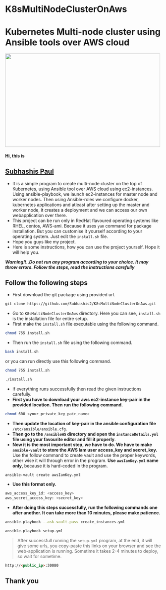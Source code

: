 # K8sMultiNodeClusterOnAws
# Kubernetes Multi-node cluster using Ansible tools over AWS cloud
<img src="https://my-task--bucket.s3.ap-south-1.amazonaws.com/ansible_k8s.jpg" width="500" height="300">
<h4>Hi, this is </h4><h2><a href="https://www.linkedin.com/in/subhashis-paul/">Subhashis Paul</a></h2>

* It is a simple program to create multi-node cluster on the top of Kubernetes, using Ansible tool over AWS cloud using ec2-instances. Using ansible-playbook, we launch ec2-instances for master node and worker nodes. Then using Ansible-roles we configure docker, kubernetes applications and atleast after setting up the master and worker node, it creates a deployment and we can access our own webapplication over there.
* This project can be run only in RedHat flavoured operating systems like RHEL, centos, AWS-ami. Because it uses `yum` command for package installation. But you can customise it yourself according to your operating system. Just edit the `install.sh` file. 
* Hope you guys like my project.
* Here is some instructions, how you can use the project yourself. Hope it will help you.

***Warning!!..Do not run any program according to your choice. It may throw errors. Follow the steps, read the instructions carefully***

## Follow the following steps
* First download the git package using provided url.
```html
git clone https://github.com/Subhashis2/K8sMultiNodeClusterOnAws.git
```
* Go to `K8sMultiNodeClusterOnAws` directory. Here you can see, `install.sh` is the installation file for entire setup.
* First make the `install.sh` file executable using the following command. 
```sh
chmod 755 install.sh
```
* Then run the `install.sh` file using  the following command.
```sh
bash install.sh
```
or you can run directly use this following command.
```sh
chmod 755 install.sh
```
```sh
./install.sh
```
* If everything runs successfully then read the given instructions carefully. 
* **First you have to download your aws ec2-instance key-pair in the provided location. Then run the following command.**
```sh
chmod 600 <your_private_key_pair_name>
```
* **Then update the location of key-pair in the ansible configuration file** `/etc/ansible/ansible.cfg`.
* **Then go to the `/ansibleWS` directory and open the `instanceDetails.yml` file using your favourite editor and fill it properly**.
* **Now it is the most important step, we have to do. We have to make `ansible-vault` to store the AWS Iam user access_key and secret_key.** Use the follow command to create vault and use the proper keywords, other wise it will through error in the program. **Use `awsIamKey.yml` name only,** because it is hard-coded in the program.
```sh
ansible-vault create awsIamKey.yml
```
* **Use this format only.**
```sh
aws_access_key_id: <access_key>
aws_secret_access_key: <secret_key>
```
* **After doing this steps successfully, run the following commands one after another. It can take more than 10 minutes, please make patience.**
```sh
ansible-playbook --ask-vault-pass create_instances.yml
```
```sh
ansible-playbook setup.yml
```
>After successfull running the `setup.yml` program, at the end, it will give some urls, you copy-paste this links on your browser and see the web-application is running. Sometime it takes 2-4 minutes to deploy, so wait for sometime.
```html
http://<public_ip>:30080
```
## Thank you
